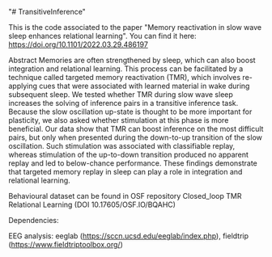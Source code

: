 "# TransitiveInference" 

This is the code associated to the paper "Memory reactivation in slow wave sleep enhances relational learning".
You can find it here: https://doi.org/10.1101/2022.03.29.486197 


Abstract
Memories are often strengthened by sleep, which can also boost integration and relational learning. This process can be facilitated by a technique called targeted memory reactivation (TMR), which involves re-applying cues that were associated with learned material in wake during subsequent sleep. We tested whether TMR during slow wave sleep increases the solving of inference pairs in a transitive inference task. Because the slow oscillation up-state is thought to be more important for plasticity, we also asked whether stimulation at this phase is more beneficial. Our data show that TMR can boost inference on the most difficult pairs, but only when presented during the down-to-up transition of the slow oscillation. Such stimulation was associated with classifiable replay, whereas stimulation of the up-to-down transition produced no apparent replay and led to below-chance performance. These findings demonstrate that targeted memory replay in sleep can play a role in integration and relational learning.


Behavioural dataset can be found in OSF repository Closed_loop TMR Relational Learning (DOI 10.17605/OSF.IO/BQAHC)

Dependencies:

EEG analysis:  eeglab (https://sccn.ucsd.edu/eeglab/index.php), fieldtrip (https://www.fieldtriptoolbox.org/)
